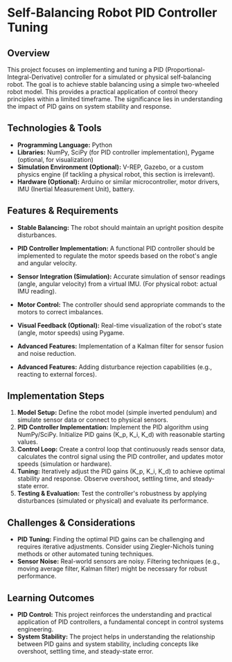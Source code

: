 # Self-Balancing Robot PID Controller Tuning

## Overview

This project focuses on implementing and tuning a PID (Proportional-Integral-Derivative) controller for a simulated or physical self-balancing robot.  The goal is to achieve stable balancing using a simple two-wheeled robot model. This provides a practical application of control theory principles within a limited timeframe.  The significance lies in understanding the impact of PID gains on system stability and response.

## Technologies & Tools

* **Programming Language:** Python
* **Libraries:** NumPy, SciPy (for PID controller implementation), Pygame (optional, for visualization)
* **Simulation Environment (Optional):**  V-REP, Gazebo, or a custom physics engine (if tackling a physical robot, this section is irrelevant).
* **Hardware (Optional):** Arduino or similar microcontroller, motor drivers, IMU (Inertial Measurement Unit), battery.

## Features & Requirements

- **Stable Balancing:** The robot should maintain an upright position despite disturbances.
- **PID Controller Implementation:** A functional PID controller should be implemented to regulate the motor speeds based on the robot's angle and angular velocity.
- **Sensor Integration (Simulation):**  Accurate simulation of sensor readings (angle, angular velocity) from a virtual IMU.  (For physical robot: actual IMU reading).
- **Motor Control:**  The controller should send appropriate commands to the motors to correct imbalances.
- **Visual Feedback (Optional):** Real-time visualization of the robot's state (angle, motor speeds) using Pygame.

- **Advanced Features:**  Implementation of a Kalman filter for sensor fusion and noise reduction.
- **Advanced Features:**  Adding disturbance rejection capabilities (e.g., reacting to external forces).


## Implementation Steps

1. **Model Setup:** Define the robot model (simple inverted pendulum) and simulate sensor data or connect to physical sensors.
2. **PID Controller Implementation:** Implement the PID algorithm using NumPy/SciPy.  Initialize PID gains (K_p, K_i, K_d) with reasonable starting values.
3. **Control Loop:**  Create a control loop that continuously reads sensor data, calculates the control signal using the PID controller, and updates motor speeds (simulation or hardware).
4. **Tuning:**  Iteratively adjust the PID gains (K_p, K_i, K_d) to achieve optimal stability and response. Observe overshoot, settling time, and steady-state error.
5. **Testing & Evaluation:**  Test the controller's robustness by applying disturbances (simulated or physical) and evaluate its performance.


## Challenges & Considerations

- **PID Tuning:** Finding the optimal PID gains can be challenging and requires iterative adjustments.  Consider using Ziegler-Nichols tuning methods or other automated tuning techniques.
- **Sensor Noise:**  Real-world sensors are noisy. Filtering techniques (e.g., moving average filter, Kalman filter) might be necessary for robust performance.


## Learning Outcomes

- **PID Control:**  This project reinforces the understanding and practical application of PID controllers, a fundamental concept in control systems engineering.
- **System Stability:**  The project helps in understanding the relationship between PID gains and system stability, including concepts like overshoot, settling time, and steady-state error.

